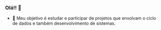 ### Olá!! 👋



- 🌱 	Meu objetivo é estudar e participar de projetos que envolvam o ciclo de dados e também desenvolvimento de sistemas.


